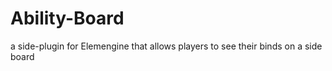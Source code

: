# Ability-Board
a side-plugin for Elemengine that allows players to see their binds on a side board
